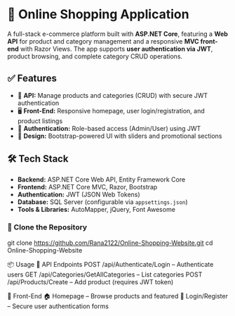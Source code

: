 # 🛒 Online Shopping Application

A full-stack e-commerce platform built with **ASP.NET Core**, featuring a **Web API** for product and category management and a responsive **MVC front-end** with Razor Views. The app supports **user authentication via JWT**, product browsing, and complete category CRUD operations.

## ✅ Features

- 🔧 **API:** Manage products and categories (CRUD) with secure JWT authentication  
- 🖥️ **Front-End:** Responsive homepage, user login/registration, and product listings  
- 🔐 **Authentication:** Role-based access (Admin/User) using JWT  
- 🎨 **Design:** Bootstrap-powered UI with sliders and promotional sections  

## 🛠 Tech Stack

- **Backend:** ASP.NET Core Web API, Entity Framework Core  
- **Frontend:** ASP.NET Core MVC, Razor, Bootstrap  
- **Authentication:** JWT (JSON Web Tokens)  
- **Database:** SQL Server (configurable via `appsettings.json`)  
- **Tools & Libraries:** AutoMapper, jQuery, Font Awesome  

### 🔹 Clone the Repository

git clone https://github.com/Rana2122/Online-Shopping-Website.git
cd Online-Shopping-Website

📦 Usage
🔹 API Endpoints
POST /api/Authenticate/Login – Authenticate users
GET /api/Categories/GetAllCategories – List categories
POST /api/Products/Create – Add product (requires JWT token)

🔹 Front-End
🏠 Homepage – Browse products and featured 
👤 Login/Register – Secure user authentication forms

